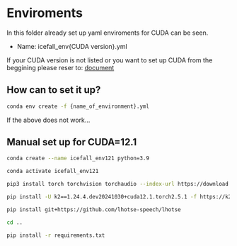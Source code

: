 # Enviroments

In this folder already set up yaml enviroments for CUDA can be seen.

- Name: icefall_env{CUDA version}.yml

If your CUDA version is not listed or you want to set up CUDA from the beggining please reser to: [document](https://k2-fsa.github.io/icefall/installation/index.html)

## How can to set it up?

```bash
conda env create -f {name_of_environment}.yml
```

If the above does not work...

## Manual set up for CUDA=12.1

```bash
conda create --name icefall_env121 python=3.9
```

```bash
conda activate icefall_env121
```

```bash
pip3 install torch torchvision torchaudio --index-url https://download.pytorch.org/whl/cu121
```

```bash
pip install -U k2==1.24.4.dev20241030+cuda12.1.torch2.5.1 -f https://k2-fsa.github.io/k2/cuda.html
```

```bash
pip install git+https://github.com/lhotse-speech/lhotse
```

```bash
cd ..
```

```bash
pip install -r requirements.txt
```

